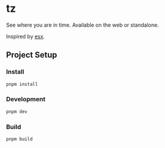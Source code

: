 # tz

See where you are in time. Available on the web or standalone.

Inspired by [esx](http://www.xdesksoftware.com/esx.html).

## Project Setup

### Install

```bash
pnpm install
```

### Development

```bash
pnpm dev
```

### Build

```bash
pnpm build
```
